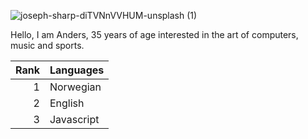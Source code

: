 ![joseph-sharp-diTVNnVVHUM-unsplash (1)](https://user-images.githubusercontent.com/24903009/220420492-b4944240-53c6-4f3f-aa66-bba28ee2d84d.jpg)

Hello, I am Anders, 35 years of age interested in the art of computers, music and sports. 

| Rank | Languages |
|-----:|---------------|
|     1|   Norwegian   |
|     2|   English     |
|     3|   Javascript  |
